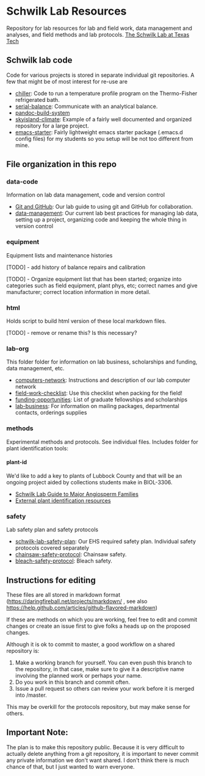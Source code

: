 Schwilk Lab Resources
=====================

Repository for lab resources for lab and field work, data management and analyses, and field methods and lab protocols.  [The Schwilk Lab at Texas Tech](https://www.schwilk.org)

Schwilk lab code
----------------

Code for various projects is stored in separate individual git repositories. A few that
might be of most interest for re-use are

- [chiller](https://github.com/schwilklab/chiller): Code to run a temperature profile program on the Thermo-Fisher refrigerated bath.
- [serial-balance](https://github.com/schwilklab/serial-balance): Communicate with an analytical balance.
- [pandoc-build-system](https://github.com/schwilklab/pandoc-build-system)
- [skyisland-climate](https://github.com/schwilklab/skyisland-climate): Example of a fairly well documented and organized repository for a large project.
- [emacs-starter](https://github.com/schwilklab/emacs-starter): Fairly lightweight emacs starter package (.emacs.d config files) for my students so you setup will be not too different from mine.

File organization in this repo
------------------------------

### data-code ###

Information on lab data management, code and version control

- [Git and GitHub](data-code/git-and-github.md): Our lab guide to using git and GitHub for collaboration.
- [data-management](data-code/data-management.md): Our current lab best practices for managing lab data, setting up a project, organizing code and keeping the whole thing in version control


### equipment ###

Equipment lists and maintenance histories

[TODO] - add history of balance repairs and calibration

[TODO] - Organize equipment list that has been started; organize into categories such as field equipment, plant phys, etc; correct names and give manufacturer; correct location information in more detail.

### html ###

Holds script to build html version of these local markdown files.

[TODO] - remove or rename this?  Is this necessary?


### lab-org ###

This folder folder for information on lab business, scholarships and funding, data management, etc.

- [computers-network](lab-org/computers-network.md): Instructions and description of our lab computer network
- [field-work-checklist](lab-org/field-work-checklist.md): Use this checklist when packing for the field!
- [funding-opportunities](lab-org/funding_opportunities.md): List of graduate fellowships and scholarships
- [lab-business](lab-org/lab-business.md): For information on mailing packages, departmental contacts, orderings supplies


### methods ###

Experimental methods and protocols. See individual files. Includes folder for plant identification tools:


#### plant-id ####

We'd like to add a key to plants of Lubbock County and that will be an ongoing project aided by collections students make in BIOL-3306.

- [Schwilk Lab Guide to Major Angiosperm Families](plant-id/common-angiosperm-families.md)
- [External plant identification resources](plant-id/external-resources.md)

### safety ###

Lab safety plan and safety protocols

- [schwilk-lab-safety-plan](safety/schwilk-lab-safety-plan.md): Our EHS required safety plan. Individual safety protocols covered separately
- [chainsaw-safety-protocol](safety/chainsaw-safety-protocol.md): Chainsaw safety.
- [bleach-safety-protocol](safety/bleach-safety-protocol.md): Bleach safety.

Instructions for editing
------------------------

These files are all stored in markdown format (https://daringfireball.net/projects/markdown/ , see also https://help.github.com/articles/github-flavored-markdown)

If these are methods on which you are working, feel free to edit and commit changes or create an issue first to give folks a heads up on the proposed changes.

Although it is ok to commit to master, a good workflow on a shared repository is:

  1. Make a working branch for yourself.  You can even push this branch to the repository, in that case, make sure to give it a descriptive name involving the planned work or perhaps your name.
  2. Do you work in this branch and commit often.
  3. Issue a pull request so others can review your work before it is merged into /master.

  This may be overkill for the protocols repository, but may make sense for others.

Important Note:
---------------

The plan is to make this repository public. Because it is very difficult to actually delete anything from a git repository, it is important to never commit any private information we don't want shared. I don't think there is much chance of that, but I just wanted to warn everyone.
